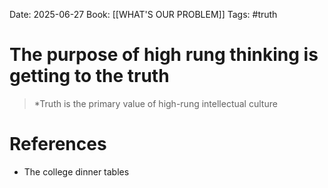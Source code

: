 Date: 2025-06-27
Book: [[WHAT'S OUR PROBLEM]]
Tags: #truth 
# The purpose of high rung thinking is getting to the truth

>*Truth is the primary value of high-rung intellectual culture

# References
- The college dinner tables 